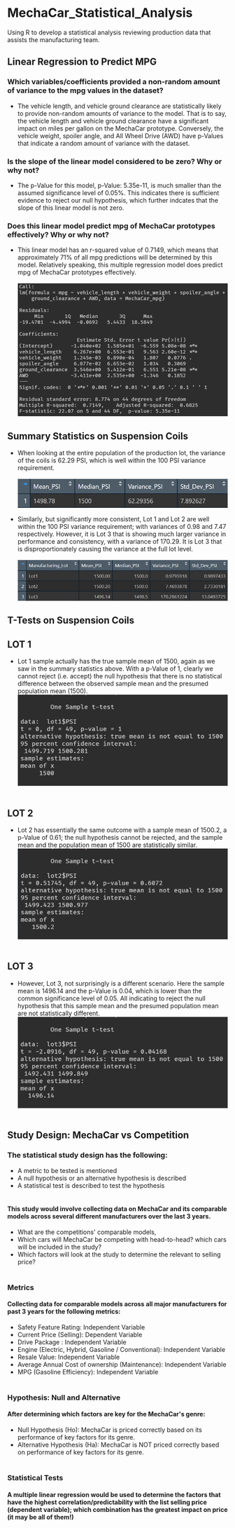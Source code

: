 # MechaCar_Statistical_Analysis
Using R to develop a statistical analysis reviewing production data that assists the manufacturing team.

## Linear Regression to Predict MPG
### Which variables/coefficients provided a non-random amount of variance to the mpg values in the dataset?</br>
- The vehicle length, and vehicle ground clearance are statistically likely to provide non-random amounts of variance to the model. That is to say, the vehicle length and vehicle ground clearance have a significant impact on miles per gallon on the MechaCar prototype. Conversely, the vehicle weight, spoiler angle, and All Wheel Drive (AWD) have p-Values that indicate a random amount of variance with the dataset.
### Is the slope of the linear model considered to be zero? Why or why not?</br>
- The p-Value for this model, p-Value: 5.35e-11, is much smaller than the assumed significance level of 0.05%. This indicates there is sufficient evidence to reject our null hypothesis, which further indcates that the slope of this linear model is not zero.
### Does this linear model predict mpg of MechaCar prototypes effectively? Why or why not?</br>
- This linear model has an r-squared value of 0.7149, which means that approximately 71% of all mpg predictions will be determined by this model. Relatively speaking, this multiple regression model does predict mpg of MechaCar prototypes effectively.</br></br>
![MPG Regression](/Images/MPG_Regression.png)

## Summary Statistics on Suspension Coils</br>
- When looking at the entire population of the production lot, the variance of the coils is 62.29 PSI, which is well within the 100 PSI variance requirement.</br></br>
![Suspension Summary](/Images/Suspension_Coil_Summary.png)</br>

- Similarly, but significantly more consistent, Lot 1 and Lot 2 are well within the 100 PSI variance requirement; with variances of 0.98 and 7.47 respectively. However, it is Lot 3 that is showing much larger variance in performance and consistency, with a variance of 170.29. It is Lot 3 that is disproportionately causing the variance at the full lot level.</br></br>
![Lot Summary](/Images/lot_summary.png)</br>

## T-Tests on Suspension Coils</br>

## LOT 1</br>

- Lot 1 sample actually has the true sample mean of 1500, again as we saw in the summary statistics above. With a p-Value of 1, clearly we cannot reject (i.e. accept) the null hypothesis that there is no statistical difference between the observed sample mean and the presumed population mean (1500).
![Lot 1 T-Test](/Images/Lot1_t-test.png)</br></br>

## LOT 2</br>

- Lot 2 has essentially the same outcome with a sample mean of 1500.2, a p-Value of 0.61; the null hypothesis cannot be rejected, and the sample mean and the population mean of 1500 are statistically similar.
![Lot 2 T-Test](/Images/Lot2_t-test.png)</br></br>

## LOT 3

- However, Lot 3, not surprisingly is a different scenario. Here the sample mean is 1496.14 and the p-Value is 0.04, which is lower than the common significance level of 0.05. All indicating to reject the null hypothesis that this sample mean and the presumed population mean are not statistically different.
![Lot 3 T-Test](/Images/Lot3_t-test.png)</br></br>

## Study Design: MechaCar vs Competition
### The statistical study design has the following:

- A metric to be tested is mentioned
- A null hypothesis or an alternative hypothesis is described
- A statistical test is described to test the hypothesis
</br></br>

#### This study would involve collecting data on MechaCar and its comparable models across several different manufacturers over the last 3 years.

- What are the competitions' comparable models,
- Which cars will MechaCar be competing with head-to-head? which cars will be included in the study?
- Which factors will look at the study to determine the relevant to selling price?
</br></br>

### Metrics
#### Collecting data for comparable models across all major manufacturers for past 3 years for the following metrics:

- Safety Feature Rating: Independent Variable
- Current Price (Selling): Dependent Variable
- Drive Package : Independent Variable
- Engine (Electric, Hybrid, Gasoline / Conventional): Independent Variable
- Resale Value: Independent Variable
- Average Annual Cost of ownership (Maintenance): Independent Variable
- MPG (Gasoline Efficiency): Independent Variable
</br></br>

### Hypothesis: Null and Alternative
#### After determining which factors are key for the MechaCar's genre:

- Null Hypothesis (Ho): MechaCar is priced correctly based on its performance of key factors for its genre.
- Alternative Hypothesis (Ha): MechaCar is NOT priced correctly based on performance of key factors for its genre.
</br></br>

### Statistical Tests
#### A multiple linear regression would be used to determine the factors that have the highest correlation/predictability with the list selling price (dependent variable); which combination has the greatest impact on price (it may be all of them!)


